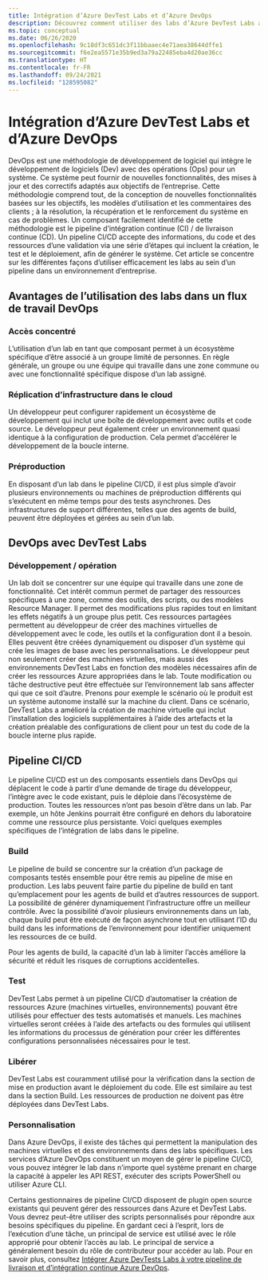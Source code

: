 ```yaml
---
title: Intégration d’Azure DevTest Labs et d’Azure DevOps
description: Découvrez comment utiliser des labs d’Azure DevTest Labs au sein de pipelines d’intégration continue (CI) / livraison continue (CD) dans un environnement d’entreprise.
ms.topic: conceptual
ms.date: 06/26/2020
ms.openlocfilehash: 9c18df3c651dc3f11bbaaec4e71aea38644dffe1
ms.sourcegitcommit: f6e2ea5571e35b9ed3a79a22485eba4d20ae36cc
ms.translationtype: HT
ms.contentlocale: fr-FR
ms.lasthandoff: 09/24/2021
ms.locfileid: "128595082"
---
```

# <a name="integration-of-azure-devtest-labs-and-azure-devops"></a>Intégration d’Azure DevTest Labs et d’Azure DevOps
DevOps est une méthodologie de développement de logiciel qui intègre le développement de logiciels (Dev) avec des opérations (Ops) pour un système. Ce système peut fournir de nouvelles fonctionnalités, des mises à jour et des correctifs adaptés aux objectifs de l’entreprise. Cette méthodologie comprend tout, de la conception de nouvelles fonctionnalités basées sur les objectifs, les modèles d’utilisation et les commentaires des clients ; à la résolution, la récupération et le renforcement du système en cas de problèmes. Un composant facilement identifié de cette méthodologie est le pipeline d’intégration continue (CI) / de livraison continue (CD). Un pipeline CI/CD accepte des informations, du code et des ressources d’une validation via une série d’étapes qui incluent la création, le test et le déploiement, afin de générer le système. Cet article se concentre sur les différentes façons d’utiliser efficacement les labs au sein d’un pipeline dans un environnement d’entreprise. 

## <a name="benefits-of-using-labs-in-devops-workflow"></a>Avantages de l’utilisation des labs dans un flux de travail DevOps 

### <a name="focused-access"></a>Accès concentré 
L’utilisation d’un lab en tant que composant permet à un écosystème spécifique d’être associé à un groupe limité de personnes. En règle générale, un groupe ou une équipe qui travaille dans une zone commune ou avec une fonctionnalité spécifique dispose d’un lab assigné.   

### <a name="infrastructure-replication-in-the-cloud"></a>Réplication d’infrastructure dans le cloud 
Un développeur peut configurer rapidement un écosystème de développement qui inclut une boîte de développement avec outils et code source. Le développeur peut également créer un environnement quasi identique à la configuration de production. Cela permet d’accélérer le développement de la boucle interne. 

### <a name="pre-production"></a>Préproduction 
En disposant d’un lab dans le pipeline CI/CD, il est plus simple d’avoir plusieurs environnements ou machines de préproduction différents qui s’exécutent en même temps pour des tests asynchrones. Des infrastructures de support différentes, telles que des agents de build, peuvent être déployées et gérées au sein d’un lab. 

## <a name="devops-with-devtest-labs"></a>DevOps avec DevTest Labs 

### <a name="development--operation"></a>Développement / opération 
Un lab doit se concentrer sur une équipe qui travaille dans une zone de fonctionnalité. Cet intérêt commun permet de partager des ressources spécifiques à une zone, comme des outils, des scripts, ou des modèles Resource Manager. Il permet des modifications plus rapides tout en limitant les effets négatifs à un groupe plus petit. Ces ressources partagées permettent au développeur de créer des machines virtuelles de développement avec le code, les outils et la configuration dont il a besoin. Elles peuvent être créées dynamiquement ou disposer d’un système qui crée les images de base avec les personnalisations. Le développeur peut non seulement créer des machines virtuelles, mais aussi des environnements DevTest Labs en fonction des modèles nécessaires afin de créer les ressources Azure appropriées dans le lab. Toute modification ou tâche destructive peut être effectuée sur l’environnement lab sans affecter qui que ce soit d’autre. Prenons pour exemple le scénario où le produit est un système autonome installé sur la machine du client. Dans ce scénario, DevTest Labs a amélioré la création de machine virtuelle qui inclut l’installation des logiciels supplémentaires à l’aide des artefacts et la création préalable des configurations de client pour un test du code de la boucle interne plus rapide. 
  
## <a name="cicd-pipeline"></a>Pipeline CI/CD 
Le pipeline CI/CD est un des composants essentiels dans DevOps qui déplacent le code à partir d’une demande de tirage du développeur, l’intègre avec le code existant, puis le déploie dans l’écosystème de production. Toutes les ressources n’ont pas besoin d’être dans un lab. Par exemple, un hôte Jenkins pourrait être configuré en dehors du laboratoire comme une ressource plus persistante. Voici quelques exemples spécifiques de l’intégration de labs dans le pipeline. 

### <a name="build"></a>Build 
Le pipeline de build se concentre sur la création d’un package de composants testés ensemble pour être remis au pipeline de mise en production. Les labs peuvent faire partie du pipeline de build en tant qu’emplacement pour les agents de build et d’autres ressources de support. La possibilité de générer dynamiquement l’infrastructure offre un meilleur contrôle. Avec la possibilité d’avoir plusieurs environnements dans un lab, chaque build peut être exécuté de façon asynchrone tout en utilisant l’ID du build dans les informations de l’environnement pour identifier uniquement les ressources de ce build.   

Pour les agents de build, la capacité d’un lab à limiter l’accès améliore la sécurité et réduit les risques de corruptions accidentelles.  

### <a name="test"></a>Test 
DevTest Labs permet à un pipeline CI/CD d’automatiser la création de ressources Azure (machines virtuelles, environnements) pouvant être utilisés pour effectuer des tests automatisés et manuels. Les machines virtuelles seront créées à l’aide des artefacts ou des formules qui utilisent les informations du processus de génération pour créer les différentes configurations personnalisées nécessaires pour le test.   

### <a name="release"></a>Libérer 
DevTest Labs est couramment utilisé pour la vérification dans la section de mise en production avant le déploiement du code. Elle est similaire au test dans la section Build. Les ressources de production ne doivent pas être déployées dans DevTest Labs. 

### <a name="customization"></a>Personnalisation 
Dans Azure DevOps, il existe des tâches qui permettent la manipulation des machines virtuelles et des environnements dans des labs spécifiques. Les services d’Azure DevOps constituent un moyen de gérer le pipeline CI/CD, vous pouvez intégrer le lab dans n’importe quel système prenant en charge la capacité à appeler les API REST, exécuter des scripts PowerShell ou utiliser Azure CLI. 

Certains gestionnaires de pipeline CI/CD disposent de plugin open source existants qui peuvent gérer des ressources dans Azure et DevTest Labs. Vous devrez peut-être utiliser des scripts personnalisés pour répondre aux besoins spécifiques du pipeline.  En gardant ceci à l’esprit, lors de l’exécution d’une tâche, un principal de service est utilisé avec le rôle approprié pour obtenir l’accès au lab. Le principal de service a généralement besoin du rôle de contributeur pour accéder au lab. Pour en savoir plus, consultez [Intégrer Azure DevTests Labs à votre pipeline de livraison et d’intégration continue Azure DevOps](devtest-lab-integrate-ci-cd.md). 
 